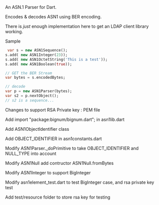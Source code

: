 An ASN.1 Parser for Dart.

Encodes & decodes ASN1 using BER encoding.

There is *just* enough implementation here to
get an LDAP client library working.


Sample

```dart
 var s = new ASN1Sequence();
s.add( new ASN1Integer(23));
s.add( new ASN1OctetString('This is a test'));
s.add( new ASN1Boolean(true));

// GET the BER Stream
var bytes = s.encodedBytes;

// decode
var p = new ASN1Parser(bytes);
var s2 = p.nextObject();
// s2 is a sequence...
```

Changes to support RSA Private key : PEM file

Add import "package:bignum/bignum.dart"; in asn1lib.dart

Add ASN1ObjectIdentifier class 

Add OBJECT_IDENTIFIER in asn1constants.dart

Modify ASN1Parser._doPrimitive to take OBJECT_IDENTIFIER and NULL_TYPE into account

Modify ASN1Null add contructor ASN1Null.fromBytes

Modify ASN1Integer to support BigInteger

Modify asn1element_test.dart to test BigInteger case, and rsa private key test

Add test/resource folder to store rsa key for testing